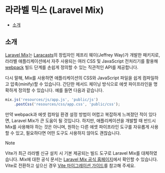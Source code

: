 # 라라벨 믹스 (Laravel Mix)

- [소개](#introduction)

<a name="introduction"></a>
## 소개

[Laravel Mix](https://github.com/laravel-mix/laravel-mix)는 [Laracasts](https://laracasts.com)의 창립자인 제프리 웨이(Jeffrey Way)가 개발한 패키지로, 라라벨 애플리케이션에서 자주 사용되는 여러 CSS 및 JavaScript 전처리기를 활용해 [webpack](https://webpack.js.org) 빌드 단계를 손쉽게 정의할 수 있는 직관적인 API를 제공합니다.

다시 말해, Mix를 사용하면 애플리케이션의 CSS와 JavaScript 파일을 쉽게 컴파일하고 압축(minify)할 수 있습니다. 간단한 메서드 체이닝 방식으로 에셋 파이프라인을 명확하게 정의할 수 있습니다. 예를 들면 다음과 같습니다.

```js
mix.js('resources/js/app.js', 'public/js')
    .postCss('resources/css/app.css', 'public/css');
```

만약 webpack과 에셋 컴파일 환경 설정 방법이 어렵고 복잡하게 느껴졌던 적이 있다면, Laravel Mix가 큰 도움이 될 것입니다. 하지만, 애플리케이션을 개발할 때 반드시 Mix를 사용해야 하는 것은 아니며, 원하는 다른 에셋 파이프라인 도구를 자유롭게 사용할 수 있고, 필요하다면 어떤 도구도 사용하지 않아도 괜찮습니다.

> [!NOTE]
> Vite가 최근 라라벨 신규 설치 시 기본 제공되는 빌드 도구로 Laravel Mix를 대체하였습니다. Mix에 대한 공식 문서는 [Laravel Mix 공식 홈페이지](https://laravel-mix.com/)에서 확인할 수 있습니다. Vite로 전환하고 싶으신 경우 [Vite 마이그레이션 가이드](https://github.com/laravel/vite-plugin/blob/main/UPGRADE.md#migrating-from-laravel-mix-to-vite)를 참고해 주세요.